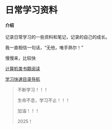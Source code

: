 # 日常学习资料

#### 介绍
记录日常学习的一些资料和笔记，记录的自己的成长。

我一直相信一句话，“无他，唯手熟尔！”

慢慢来，比较快

[计算机类书籍阅读](书籍阅读/计算机类书籍阅读.md)

[学习快速目录导航](SUMMARY.md)

> 不断学习！！！
>
> 生命不息，学习不止！！！
>
> 加油！！！
>
> 2025！
